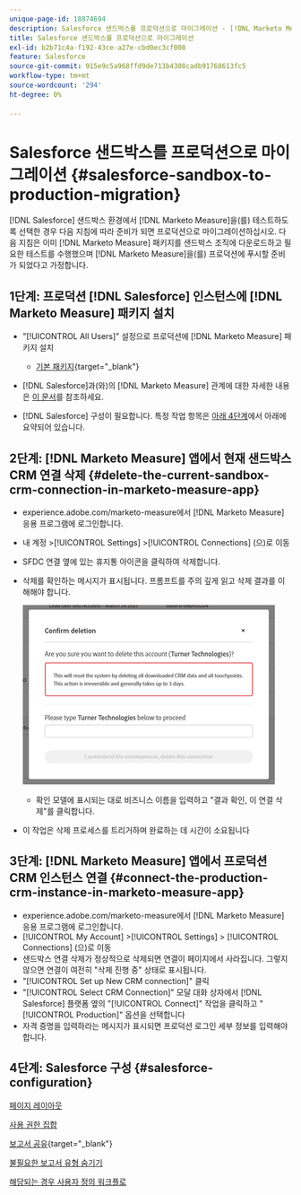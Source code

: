 ```yaml
---
unique-page-id: 18874694
description: Salesforce 샌드박스를 프로덕션으로 마이그레이션 - [!DNL Marketo Measure]
title: Salesforce 샌드박스를 프로덕션으로 마이그레이션
exl-id: b2b71c4a-f192-43ce-a27e-cbd0ec3cf008
feature: Salesforce
source-git-commit: 915e9c5a968ffd9de713b4308cadb91768613fc5
workflow-type: tm+mt
source-wordcount: '294'
ht-degree: 0%

---
```


# Salesforce 샌드박스를 프로덕션으로 마이그레이션 {#salesforce-sandbox-to-production-migration}

[!DNL Salesforce] 샌드박스 환경에서 [!DNL Marketo Measure]을(를) 테스트하도록 선택한 경우 다음 지침에 따라 준비가 되면 프로덕션으로 마이그레이션하십시오. 다음 지침은 이미 [!DNL Marketo Measure] 패키지를 샌드박스 조직에 다운로드하고 필요한 테스트를 수행했으며 [!DNL Marketo Measure]을(를) 프로덕션에 푸시할 준비가 되었다고 가정합니다.

## 1단계: 프로덕션 [!DNL Salesforce] 인스턴스에 [!DNL Marketo Measure] 패키지 설치

* &quot;[!UICONTROL All Users]&quot; 설정으로 프로덕션에 [!DNL Marketo Measure] 패키지 설치

   * [기본 패키지](https://appexchange.salesforce.com/appxListingDetail?listingId=a0N3000000B3KLuEAN){target="_blank"}

* [!DNL Salesforce]과(와)의 [!DNL Marketo Measure] 관계에 대한 자세한 내용은 [이 문서](/help/configuration-and-setup/marketo-measure-and-salesforce/how-marketo-measure-and-salesforce-interact.md)를 참조하세요.
* [!DNL Salesforce] 구성이 필요합니다. 특정 작업 항목은 [아래 4단계](#salesforce-configuration)에서 아래에 요약되어 있습니다.

## 2단계: [!DNL Marketo Measure] 앱에서 현재 샌드박스 CRM 연결 삭제 {#delete-the-current-sandbox-crm-connection-in-marketo-measure-app}

* experience.adobe.com/marketo-measure에서 [!DNL Marketo Measure] 응용 프로그램에 로그인합니다.
* 내 계정 >[!UICONTROL Settings] >[!UICONTROL Connections] (으)로 이동
* SFDC 연결 옆에 있는 휴지통 아이콘을 클릭하여 삭제합니다.
* 삭제를 확인하는 메시지가 표시됩니다. 프롬프트를 주의 깊게 읽고 삭제 결과를 이해해야 합니다.

  ![](assets/salesforce-sandbox-to-production-migration-1.png)

   * 확인 모델에 표시되는 대로 비즈니스 이름을 입력하고 &quot;결과 확인, 이 연결 삭제&quot;를 클릭합니다.
* 이 작업은 삭제 프로세스를 트리거하며 완료하는 데 시간이 소요됩니다

## 3단계: [!DNL Marketo Measure] 앱에서 프로덕션 CRM 인스턴스 연결 {#connect-the-production-crm-instance-in-marketo-measure-app}

* experience.adobe.com/marketo-measure에서 [!DNL Marketo Measure] 응용 프로그램에 로그인합니다.
* [!UICONTROL My Account] >[!UICONTROL Settings] > [!UICONTROL Connections] (으)로 이동
* 샌드박스 연결 삭제가 정상적으로 삭제되면 연결이 페이지에서 사라집니다. 그렇지 않으면 연결이 여전히 &quot;삭제 진행 중&quot; 상태로 표시됩니다.
* &quot;[!UICONTROL Set up New CRM connection]&quot; 클릭
* &quot;[!UICONTROL Select CRM Connection]&quot; 모달 대화 상자에서 [!DNL Salesforce] 플랫폼 옆의 &quot;[!UICONTROL Connect]&quot; 작업을 클릭하고 &quot;[!UICONTROL Production]&quot; 옵션을 선택합니다
* 자격 증명을 입력하라는 메시지가 표시되면 프로덕션 로그인 세부 정보를 입력해야 합니다.

## 4단계: Salesforce 구성 {#salesforce-configuration}

[페이지 레이아웃](/help/configuration-and-setup/marketo-measure-and-salesforce/page-layout-instructions.md)

[사용 권한 집합](/help/configuration-and-setup/marketo-measure-and-salesforce/marketo-measure-permission-sets.md)

[보고서 공유](https://help.salesforce.com/s/articleView?language=en_US&amp;id=analytics_share_folder.htm&amp;type=0){target="_blank"}

[불필요한 보고서 유형 숨기기](/help/configuration-and-setup/marketo-measure-and-salesforce/hiding-unnecessary-report-types.md)

[해당되는 경우 사용자 정의 워크플로](/help/advanced-marketo-measure-features/custom-revenue-amount/using-a-custom-revenue-amount-field.md)
